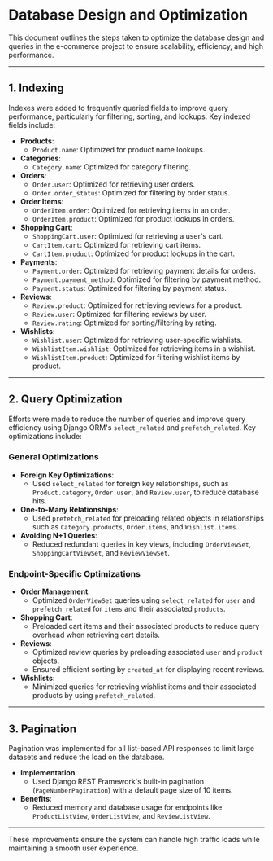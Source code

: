 # Database Design and Optimization

This document outlines the steps taken to optimize the database design and queries in the e-commerce project to ensure scalability, efficiency, and high performance.

---

## **1. Indexing**
Indexes were added to frequently queried fields to improve query performance, particularly for filtering, sorting, and lookups. Key indexed fields include:

- **Products**:
  - `Product.name`: Optimized for product name lookups.
- **Categories**:
  - `Category.name`: Optimized for category filtering.
- **Orders**:
  - `Order.user`: Optimized for retrieving user orders.
  - `Order.order_status`: Optimized for filtering by order status.
- **Order Items**:
  - `OrderItem.order`: Optimized for retrieving items in an order.
  - `OrderItem.product`: Optimized for product lookups in orders.
- **Shopping Cart**:
  - `ShoppingCart.user`: Optimized for retrieving a user's cart.
  - `CartItem.cart`: Optimized for retrieving cart items.
  - `CartItem.product`: Optimized for product lookups in the cart.
- **Payments**:
  - `Payment.order`: Optimized for retrieving payment details for orders.
  - `Payment.payment_method`: Optimized for filtering by payment method.
  - `Payment.status`: Optimized for filtering by payment status.
- **Reviews**:
  - `Review.product`: Optimized for retrieving reviews for a product.
  - `Review.user`: Optimized for filtering reviews by user.
  - `Review.rating`: Optimized for sorting/filtering by rating.
- **Wishlists**:
  - `Wishlist.user`: Optimized for retrieving user-specific wishlists.
  - `WishlistItem.wishlist`: Optimized for retrieving items in a wishlist.
  - `WishlistItem.product`: Optimized for filtering wishlist items by product.

---

## **2. Query Optimization**
Efforts were made to reduce the number of queries and improve query efficiency using Django ORM's `select_related` and `prefetch_related`. Key optimizations include:

### **General Optimizations**
- **Foreign Key Optimizations**:
  - Used `select_related` for foreign key relationships, such as `Product.category`, `Order.user`, and `Review.user`, to reduce database hits.
- **One-to-Many Relationships**:
  - Used `prefetch_related` for preloading related objects in relationships such as `Category.products`, `Order.items`, and `Wishlist.items`.
- **Avoiding N+1 Queries**:
  - Reduced redundant queries in key views, including `OrderViewSet`, `ShoppingCartViewSet`, and `ReviewViewSet`.

### **Endpoint-Specific Optimizations**
- **Order Management**:
  - Optimized `OrderViewSet` queries using `select_related` for `user` and `prefetch_related` for `items` and their associated `products`.
- **Shopping Cart**:
  - Preloaded cart items and their associated products to reduce query overhead when retrieving cart details.
- **Reviews**:
  - Optimized review queries by preloading associated `user` and `product` objects.
  - Ensured efficient sorting by `created_at` for displaying recent reviews.
- **Wishlists**:
  - Minimized queries for retrieving wishlist items and their associated products by using `prefetch_related`.

---

## **3. Pagination**
Pagination was implemented for all list-based API responses to limit large datasets and reduce the load on the database.

- **Implementation**:
  - Used Django REST Framework's built-in pagination (`PageNumberPagination`) with a default page size of 10 items.
- **Benefits**:
  - Reduced memory and database usage for endpoints like `ProductListView`, `OrderListView`, and `ReviewListView`.

---

These improvements ensure the system can handle high traffic loads while maintaining a smooth user experience.
